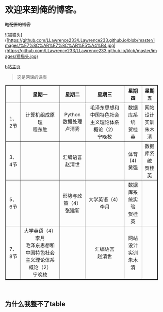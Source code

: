 # 欢迎来到俺的博客。

~~瞎配置的博客~~ <br/>

![猫猫头]([https://github.com/LLawrence233/LLawrence233.github.io/blob/master/images/%E7%8C%AB%E7%8C%AB%E5%A4%B4.jpg](https://github.com/LLawrence233/LLawrence233.github.io/blob/master/images/猫猫头.jpg)<br>

[b站主页](https://space.bilibili.com/34523493)

>这是网课的课表
<table  border =2 >
<tr  align="center">
		<td></td>
		<th>星期一</th>
		<th>星期二</th>
		<th>星期三</th>
		<th>星期四</th>
		<th>星期五</th>
	</tr>
	<tr align="center">
		<td>1、2节</td>
		<td>计算机组成原理<br>程东胜</td>
		<td>Python数据处理<br>卢清秀</td>
		<td>毛泽东思想和中国特色社会主义理论体系概论（2）<br>宁晚枚</td>
		<td>数据库系统<br>贺桂英</td>
		<td>网站设计实训<br>朱木清</td>
	</tr>
	<tr align="center">
		<td>3、4节</td>
		<td>&nbsp;</td>
		<td>汇编语言<br>赵清世</td>
		<td>&nbsp;</td>
		<td>体育(4)<br>黄强</td>
		<td>数据库系统<br>贺桂英</td>
	</tr>
	<tr align="center">
		<td>5、6节</td>
		<td>&nbsp;</td>
		<td>形势与政策（4）<br>张建新</td>
		<td>大学英语（4）<br>李月</td>
		<td>数据库系统实验<br>贺桂英</td>
		<td>&nbsp;</td>
	</tr>
	<tr align="center">
		<td>7、8节</td>
		<td>大学英语（4）<br>李月<br>毛泽东思想和中国特色社会主义理论体系概论（2）<br>宁晚枚</td>
		<td>&nbsp;</td>
		<td>汇编语言<br>赵清世</td>
		<td>网站设计实训<br>朱木清</td>
		<td>&nbsp;</td>
	</tr>
	</table>

<br>

## 为什么我整不了table

